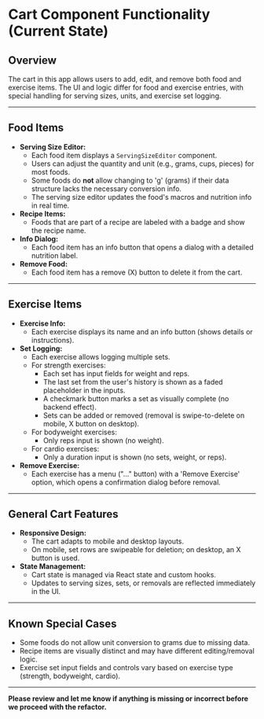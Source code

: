 # Cart Component Functionality (Current State)

## Overview
The cart in this app allows users to add, edit, and remove both food and exercise items. The UI and logic differ for food and exercise entries, with special handling for serving sizes, units, and exercise set logging.

---

## Food Items
- **Serving Size Editor:**
  - Each food item displays a `ServingSizeEditor` component.
  - Users can adjust the quantity and unit (e.g., grams, cups, pieces) for most foods.
  - Some foods do **not** allow changing to 'g' (grams) if their data structure lacks the necessary conversion info.
  - The serving size editor updates the food's macros and nutrition info in real time.
- **Recipe Items:**
  - Foods that are part of a recipe are labeled with a badge and show the recipe name.
- **Info Dialog:**
  - Each food item has an info button that opens a dialog with a detailed nutrition label.
- **Remove Food:**
  - Each food item has a remove (X) button to delete it from the cart.

---

## Exercise Items
- **Exercise Info:**
  - Each exercise displays its name and an info button (shows details or instructions).
- **Set Logging:**
  - Each exercise allows logging multiple sets.
  - For strength exercises:
    - Each set has input fields for weight and reps.
    - The last set from the user's history is shown as a faded placeholder in the inputs.
    - A checkmark button marks a set as visually complete (no backend effect).
    - Sets can be added or removed (removal is swipe-to-delete on mobile, X button on desktop).
  - For bodyweight exercises:
    - Only reps input is shown (no weight).
  - For cardio exercises:
    - Only a duration input is shown (no sets, weight, or reps).
- **Remove Exercise:**
  - Each exercise has a menu ("..." button) with a 'Remove Exercise' option, which opens a confirmation dialog before removal.

---

## General Cart Features
- **Responsive Design:**
  - The cart adapts to mobile and desktop layouts.
  - On mobile, set rows are swipeable for deletion; on desktop, an X button is used.
- **State Management:**
  - Cart state is managed via React state and custom hooks.
  - Updates to serving sizes, sets, or removals are reflected immediately in the UI.

---

## Known Special Cases
- Some foods do not allow unit conversion to grams due to missing data.
- Recipe items are visually distinct and may have different editing/removal logic.
- Exercise set input fields and controls vary based on exercise type (strength, bodyweight, cardio).

---

**Please review and let me know if anything is missing or incorrect before we proceed with the refactor.** 